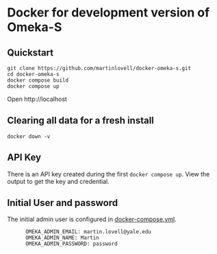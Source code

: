 # Docker for development version of Omeka-S

## Quickstart
```
git clone https://github.com/martinlovell/docker-omeka-s.git
cd docker-omeka-s
docker compose build
docker compose up
```
Open http://localhost

## Clearing all data for a fresh install
```
docker down -v
```

## API Key
There is an API key created during the first `docker compose up`. View the output to get the key and credential.

## Initial User and password
The initial admin user is configured in [docker-compose.yml](docker-compose.yml).
```
      OMEKA_ADMIN_EMAIL: martin.lovell@yale.edu
      OMEKA_ADMIN_NAME: Martin
      OMEKA_ADMIN_PASSWORD: password
```